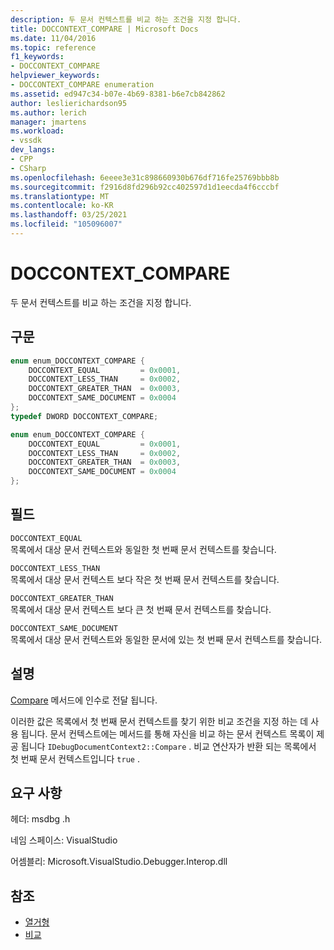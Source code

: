 ```yaml
---
description: 두 문서 컨텍스트를 비교 하는 조건을 지정 합니다.
title: DOCCONTEXT_COMPARE | Microsoft Docs
ms.date: 11/04/2016
ms.topic: reference
f1_keywords:
- DOCCONTEXT_COMPARE
helpviewer_keywords:
- DOCCONTEXT_COMPARE enumeration
ms.assetid: ed947c34-b07e-4b69-8381-b6e7cb842862
author: leslierichardson95
ms.author: lerich
manager: jmartens
ms.workload:
- vssdk
dev_langs:
- CPP
- CSharp
ms.openlocfilehash: 6eeee3e31c898660930b676df716fe25769bbb8b
ms.sourcegitcommit: f2916d8fd296b92cc402597d1d1eecda4f6cccbf
ms.translationtype: MT
ms.contentlocale: ko-KR
ms.lasthandoff: 03/25/2021
ms.locfileid: "105096007"
---
```

# <a name="doccontext_compare"></a>DOCCONTEXT_COMPARE
두 문서 컨텍스트를 비교 하는 조건을 지정 합니다.

## <a name="syntax"></a>구문

```cpp
enum enum_DOCCONTEXT_COMPARE {
    DOCCONTEXT_EQUAL         = 0x0001,
    DOCCONTEXT_LESS_THAN     = 0x0002,
    DOCCONTEXT_GREATER_THAN  = 0x0003,
    DOCCONTEXT_SAME_DOCUMENT = 0x0004
};
typedef DWORD DOCCONTEXT_COMPARE;
```

```csharp
enum enum_DOCCONTEXT_COMPARE {
    DOCCONTEXT_EQUAL         = 0x0001,
    DOCCONTEXT_LESS_THAN     = 0x0002,
    DOCCONTEXT_GREATER_THAN  = 0x0003,
    DOCCONTEXT_SAME_DOCUMENT = 0x0004
};
```

## <a name="fields"></a>필드
`DOCCONTEXT_EQUAL`\
목록에서 대상 문서 컨텍스트와 동일한 첫 번째 문서 컨텍스트를 찾습니다.

`DOCCONTEXT_LESS_THAN`\
목록에서 대상 문서 컨텍스트 보다 작은 첫 번째 문서 컨텍스트를 찾습니다.

`DOCCONTEXT_GREATER_THAN`\
목록에서 대상 문서 컨텍스트 보다 큰 첫 번째 문서 컨텍스트를 찾습니다.

`DOCCONTEXT_SAME_DOCUMENT`\
목록에서 대상 문서 컨텍스트와 동일한 문서에 있는 첫 번째 문서 컨텍스트를 찾습니다.

## <a name="remarks"></a>설명
[Compare](../../../extensibility/debugger/reference/idebugdocumentcontext2-compare.md) 메서드에 인수로 전달 됩니다.

이러한 값은 목록에서 첫 번째 문서 컨텍스트를 찾기 위한 비교 조건을 지정 하는 데 사용 됩니다. 문서 컨텍스트에는 메서드를 통해 자신을 비교 하는 문서 컨텍스트 목록이 제공 됩니다 `IDebugDocumentContext2::Compare` . 비교 연산자가 반환 되는 목록에서 첫 번째 문서 컨텍스트입니다 `true` .

## <a name="requirements"></a>요구 사항
헤더: msdbg .h

네임 스페이스: VisualStudio

어셈블리: Microsoft.VisualStudio.Debugger.Interop.dll

## <a name="see-also"></a>참조
- [열거형](../../../extensibility/debugger/reference/enumerations-visual-studio-debugging.md)
- [비교](../../../extensibility/debugger/reference/idebugdocumentcontext2-compare.md)
